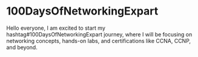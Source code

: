 # 100DaysOfNetworkingExpart
Hello everyone, I am excited to start my hashtag#100DaysOfNetworkingExpart journey, where I will be focusing on networking concepts, hands-on labs, and certifications like CCNA, CCNP, and beyond.
